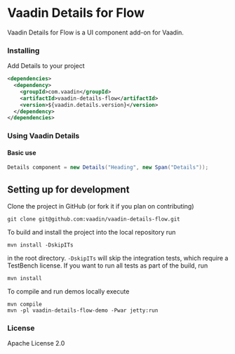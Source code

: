 # Vaadin Details for Flow

Vaadin Details for Flow is a UI component add-on for Vaadin.

### Installing
Add Details to your project
```xml
<dependencies>
  <dependency>
    <groupId>com.vaadin</groupId>
    <artifactId>vaadin-details-flow</artifactId>
    <version>${vaadin.details.version}</version>
  </dependency>
</dependencies>
```

### Using Vaadin Details

#### Basic use
```java
Details component = new Details("Heading", new Span("Details"));
```

## Setting up for development

Clone the project in GitHub (or fork it if you plan on contributing)

```
git clone git@github.com:vaadin/vaadin-details-flow.git
```

To build and install the project into the local repository run

```mvn install -DskipITs```

in the root directory. `-DskipITs` will skip the integration tests, which require a TestBench license. If you want to run all tests as part of the build, run

```mvn install```

To compile and run demos locally execute

```
mvn compile
mvn -pl vaadin-details-flow-demo -Pwar jetty:run
```

### License

Apache License 2.0

